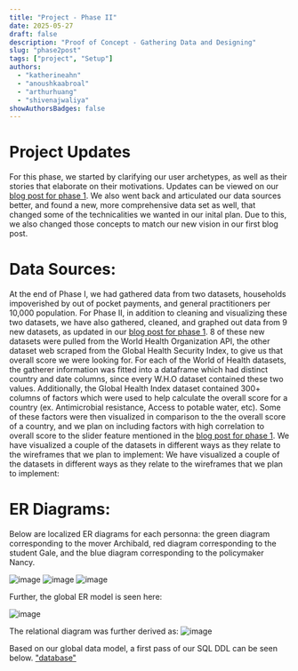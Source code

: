 ```yaml
---
title: "Project - Phase II"
date: 2025-05-27
draft: false
description: "Proof of Concept - Gathering Data and Designing"
slug: "phase2post"
tags: ["project", "Setup"]
authors:
  - "katherineahn"
  - "anoushkaabroal"
  - "arthurhuang"
  - "shivenajwaliya"
showAuthorsBadges: false
---
```

# Project Updates
For this phase, we started by clarifying our user archetypes, as well as their stories that elaborate on their motivations. Updates can be viewed on our [blog post for phase 1](https://arthur-t-huang.github.io/Care-Compass-Blog/team_posts/phase1post/). We also went back and articulated our data sources better, and found a new, more comprehensive data set as well, that changed some of the technicalities we wanted in our inital plan. Due to this, we also changed those concepts to match our new vision in our first blog post. 

# Data Sources:
At the end of Phase I, we had gathered data from two datasets, households impoverished by out of pocket payments, and general practitioners per 10,000 population. For Phase II, in addition to cleaning and visualizing these two datasets, we have also gathered, cleaned, and graphed out data from 9 new datasets, as updated in our [blog post for phase 1](https://arthur-t-huang.github.io/Care-Compass-Blog/team_posts/phase1post/#data-sources). 8 of these new datasets were pulled from the World Health Organization API, the other dataset web scraped from the Global Health Security Index, to give us that overall score we were looking for. For each of the World of Health datasets, the gatherer information was fitted into a dataframe which had distinct country and date columns, since every W.H.O dataset contained these two values. Additionally, the Global Health Index dataset contained 300+ columns of factors which were used to help calculate the overall score for a country (ex. Antimicrobial resistance, Access to potable water, etc). Some of these factors were then visualized in comparison to the the overall score of a country, and we plan on including factors with high correlation to overall score to the slider feature mentioned in the [blog post for phase 1](https://arthur-t-huang.github.io/Care-Compass-Blog/team_posts/phase1post/#data-sources).
We have visualized a couple of the datasets in different ways as they relate to the wireframes that we plan to implement: 
We have visualized a couple of the datasets in different ways as they relate to the wireframes that we plan to implement: 

# ER Diagrams:
Below are localized ER diagrams for each personna: the green diagram corresponding to the mover Archibald, red diagram corresponding to the student Gale, and the blue diagram corresponding to the policymaker Nancy.

![image](moverER.png)
![image](studentER.png)
![image](policymakerER.png)

Further, the global ER model is seen here:

![image](globalER.png)

The relational diagram was further derived as:
![image](relationalDiagram.png)

Based on our global data model, a first pass of our SQL DDL can be seen below.
["database"](/cc_db.sql)


